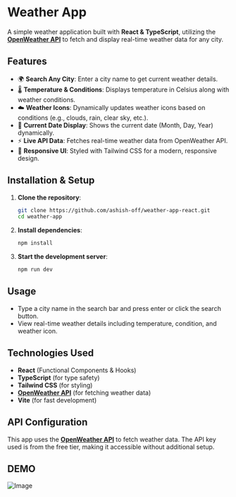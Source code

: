 # Weather App

A simple weather application built with **React & TypeScript**, utilizing the **[OpenWeather API](https://openweathermap.org/)** to fetch and display real-time weather data for any city.

## Features

- 🌍 **Search Any City**: Enter a city name to get current weather details.
- 🌡️ **Temperature & Conditions**: Displays temperature in Celsius along with weather conditions.
- ☁️ **Weather Icons**: Dynamically updates weather icons based on conditions (e.g., clouds, rain, clear sky, etc.).
- 📆 **Current Date Display**: Shows the current date (Month, Day, Year) dynamically.
- ⚡ **Live API Data**: Fetches real-time weather data from OpenWeather API.
- 🎨 **Responsive UI**: Styled with Tailwind CSS for a modern, responsive design.

## Installation & Setup

1. **Clone the repository**:

   ```sh
   git clone https://github.com/ashish-off/weather-app-react.git
   cd weather-app
   ```

2. **Install dependencies**:

   ```sh
   npm install
   ```

3. **Start the development server**:

   ```sh
   npm run dev
   ```

## Usage

- Type a city name in the search bar and press enter or click the search button.
- View real-time weather details including temperature, condition, and weather icon.

## Technologies Used

- **React** (Functional Components & Hooks)
- **TypeScript** (for type safety)
- **Tailwind CSS** (for styling)
- **[OpenWeather API](https://openweathermap.org/)** (for fetching weather data)
- **Vite** (for fast development)

## API Configuration

This app uses the **[OpenWeather API](https://openweathermap.org/)** to fetch weather data. The API key used is from the free tier, making it accessible without additional setup.

## DEMO

![Image](https://github.com/user-attachments/assets/ab12e5ed-ca86-4c83-9a77-505e31d0e102)

